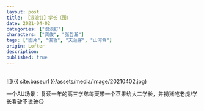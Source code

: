```yaml
---
layout: post
title: 【浪浪钉】学长（图）
date: 2021-04-02
categories: ["浪浪钉"]
characters: ["龚俊", "张哲瀚"]
tags: ["图片", "俊哲", "天涯客", "山河令"]
origin: Lofter
description: 
published: true
---
```


<br>
![]({{ site.baseurl }}/assets/media/image/20210402.jpg)

一个AU场景：复读一年的高三学弟每天带一个苹果给大二学长，并扮猪吃老虎/学长看破不说破😏
